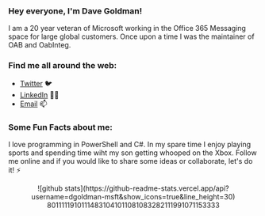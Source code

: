 ### Hey everyone, I'm Dave Goldman!

<!--
**dgoldman-msft/dgoldman-msft** is a ✨ _special_ ✨ repository because its `README.md` (this file) appears on your GitHub profile.

Here are some ideas to get you started:

- 🔭 I’m currently working on ...
- 🌱 I’m currently learning ...
- 👯 I’m looking to collaborate on ...
- 🤔 I’m looking for help with ...
- 💬 Ask me about ...
- 📫 How to reach me: ...
- 😄 Pronouns: ...
- ⚡ Fun fact: ...
<img src="https://github.com/dgoldman-msft/Dave.jpg>
-->

I am a 20 year veteran of Microsoft working in the Office 365 Messaging space for large global customers. Once upon a time I was the maintainer of OAB and OabInteg.

### Find me all around the web:

- [Twitter](http://twitter.com/matrixsurfer128) :bird:
- [LinkedIn](http://linkedin.com/in/davegoldman) 👩‍💻
- [Email](mailto:dgoldman@dgoldman.org) 📫


### Some Fun Facts about me:

I love programming in PowerShell and C#. In my spare time I enjoy playing sports and spending time wiht my son getting whooped on the Xbox. Follow me online and if you would like to share some ideas or collaborate, let's do it! :zap:

<div align="center">![github stats](https://github-readme-stats.vercel.app/api?username=dgoldman-msft&show_icons=true&line_height=30)</div> 
<div align="center">80111119101114831041011081083282111991071153333</div>
